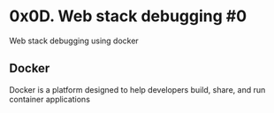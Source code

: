 # 0x0D. Web stack debugging #0

Web stack debugging using docker

## Docker

Docker is a platform designed to help developers build, share, and run container applications

